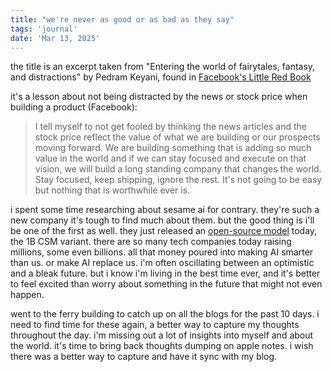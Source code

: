 ```yaml
---
title: "we're never as good or as bad as they say"
tags: 'journal'
date: 'Mar 13, 2025'
---
```


the title is an excerpt taken from "Entering the world of fairytales, fantasy, and distractions" by Pedram Keyani, found in [Facebook's Little Red Book](https://www.map.cv/blog/redbook)

it's a lesson about not being distracted by the news or stock price when building a product (Facebook):

> I tell myself to not get fooled by thinking the news articles and the stock price reflect the value of what we are building or our prospects moving forward. We are building something that is adding so much value in the world and if we can stay focused and execute on that vision, we will build a long standing company that changes the world. Stay focused, keep shipping, ignore the rest. It's not going to be easy but nothing that is worthwhile ever is.

i spent some time researching about sesame ai for contrary. they're such a new company it's tough to find much about them. but the good thing is i'll be one of the first as well. they just released an [open-source model](https://github.com/SesameAILabs/csm) today, the 1B CSM variant. there are so many tech companies today raising millions, some even billions. all that money poured into making AI smarter than us. or make AI replace us. i'm often oscillating between an optimistic and a bleak future. but i know i'm living in the best time ever, and it's better to feel excited than worry about something in the future that might not even happen.

went to the ferry building to catch up on all the blogs for the past 10 days. i need to find time for these again, a better way to capture my thoughts throughout the day. i'm missing out a lot of insights into myself and about the world. it's time to bring back thoughts dumping on apple notes. i wish there was a better way to capture and have it sync with my blog.
